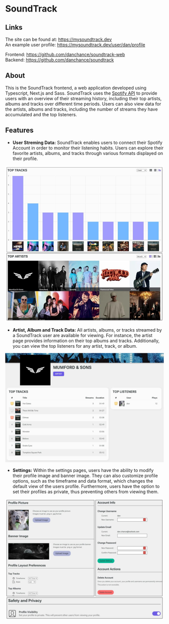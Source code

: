 # SoundTrack

## Links

The site can be found at: https://mysoundtrack.dev  
An example user profile: https://mysoundtrack.dev/user/dan/profile

Frontend: https://github.com/danchance/soundtrack-web  
Backend: https://github.com/danchance/soundtrack

## About

This is the SoundTrack frontend, a web application developed using Typescript, Next.js and Sass. SoundTrack uses the <a href="https://developer.spotify.com/documentation/web-api">Spotify API</a> to provide users with an overview of their streaming history, including their top artists, albums and tracks over different time periods. Users can also view data for the artists, albums and tracks, including the number of streams they have accumulated and the top listeners.

## Features

- **User Streming Data:** SoundTrack enables users to connect their Spotify Account in order to monitor their listening habits. Users can explore their favorite artists, albums, and tracks through various formats displayed on their profile.

![User profile screenshots](/src/assets/images/readme/profile.jpg)

- **Artist, Album and Track Data:** All artists, albums, or tracks streamed by a SoundTrack user are available for viewing. For instance, the artist page provides information on their top albums and tracks. Additionally, you can view the top listeners for any artist, track, or album.

![Library page screenshot](/src/assets/images/readme/library.jpg)

- **Settings:** Within the settings pages, users have the ability to modify their profile image and banner image. They can also customize profile options, such as the timeframe and data format, which changes the default view of the users profile. Furthermore, users have the option to set their profiles as private, thus preventing others from viewing them.

![Settings pages screenshots](/src/assets/images/readme/settings.jpg)
